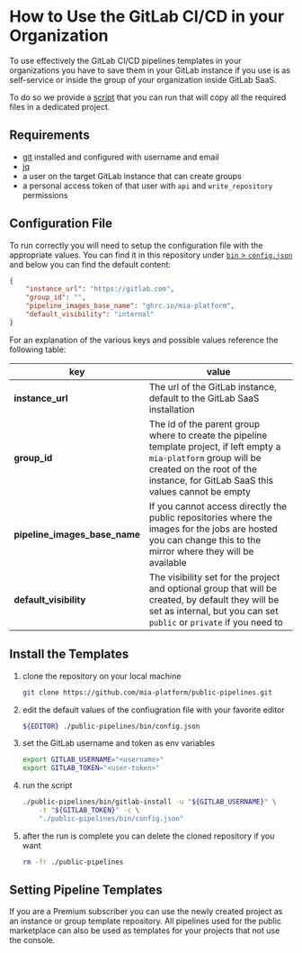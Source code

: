 # How to Use the GitLab CI/CD in your Organization

To use effectively the GitLab CI/CD pipelines templates in your organizations you have to save them in your
GitLab instance if you use is as self-service or inside the group of your organization inside GitLab SaaS.

To do so we provide a [script](../bin/gitlab-install) that you can run that will copy all the required files in a dedicated
project.

## Requirements

- [git] installed and configured with username and email
- [jq]
- a user on the target GitLab instance that can create groups
- a personal access token of that user with `api` and `write_repository` permissions

## Configuration File

To run correctly you will need to setup the configuration file with the appropriate values. You can find it in this
repository under [`bin` > `config.json`](../bin/config.json) and below you can find the default content:

```json
{
	"instance_url": "https://gitlab.com",
	"group_id": "",
	"pipeline_images_base_name": "ghrc.io/mia-platform",
	"default_visibility": "internal"
}
```

For an explanation of the various keys and possible values reference the following table:

| key | value |
| --- | --- |
| **instance_url** | The url of the GitLab instance, default to the GitLab SaaS installation |
| **group_id** | The id of the parent group where to create the pipeline template project, if left empty a `mia-platform` group will be created on the root of the instance, for GitLab SaaS this values cannot be empty |
| **pipeline_images_base_name** | If you cannot access directly the public repositories where the images for the jobs are hosted you can change this to the mirror where they will be available |
| **default_visibility** | The visibility set for the project and optional group that will be created, by default they will be set as internal, but you can set `public` or `private` if you need to |

## Install the Templates

1. clone the repository on your local machine

	```sh
	git clone https://github.com/mia-platform/public-pipelines.git
	```

1. edit the default values of the confiugration file with your favorite editor

	```sh
	${EDITOR} ./public-pipelines/bin/config.json
	```

1. set the GitLab username and token as env variables

	```sh
	export GITLAB_USERNAME="<username>"
	export GITLAB_TOKEN="<user-token>"
	```

1. run the script

	```sh
	./public-pipelines/bin/gitlab-install -u "${GITLAB_USERNAME}" \
		-t "${GITLAB_TOKEN}" -c \
		"./public-pipelines/bin/config.json"
	```

1. after the run is complete you can delete the cloned repository if you want

	```sh
	rm -fr ./public-pipelines
	```

## Setting Pipeline Templates

If you are a Premium subscriber you can use the newly created project as an instance or group template repository.
All pipelines used for the public marketplace can also be used as templates for your projects that not use the console.

[git]: https://git-scm.com (Git is a free and open source distributed version control system )
[jq]: https://jqlang.github.io/jq/ (jq is a lightweight and flexible command-line JSON processor)
